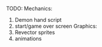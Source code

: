 TODO:
Mechanics:
1. Demon hand script
2. start/game over screen
Graphics:
1. Revector sprites
2. animations 
